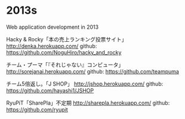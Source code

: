 # 2013s
Web application development in 2013

Hacky & Rocky「本の売上ランキング投票サイト」
http://denka.herokuapp.com/
github: https://github.com/NoguHiro/hacky_and_rocky

チーム・プーマ「『それじゃない』コンピュータ」
http://sorejanai.herokuapp.com/
github: https://github.com/teampuma

チーム5倍返し。「J SHOP」
http://jshop.herokuapp.com/
github: https://github.com/hayashi1/JSHOP

RyuPiT「SharePla」不定期
http://sharepla.herokuapp.com/
github: https://github.com/ryupit
